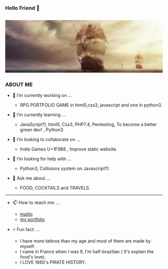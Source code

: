 ### Hello Friend 👋

<!-- banner -->
[![Happyvolt92's GitHub Banner](./assets/ship.jpg)](https://elodieg.promo-66.codeur.online/portfolio_icoe/)
-------------------------------------------------------------------------------------------------
###    ABOUT ME 


- 🔭 I’m currently working on ...
    * RPG PORTFOLIO GAME in html5,css3, javascript and one in python3.
    
- 🌱 I’m currently learning ...
    * JavaScript11, html5, Css3, PHP7.4, Pentesting, To become a better green dev! 	, Python3.

- 👯 I’m looking to collaborate on ...
    * Indie Games U+1F9B8 , Improve static website.

- 🤔 I’m looking for help with ...
    * Python3, Collisions system on Javascript11.

- 💬 Ask me about ...
    * FOOD, COCKTAILS and TRAVELS.

--------------------------------------------------------------------
- 📫 How to reach me: ...
   *    [mailto](mailto:elodiegage@gmail.com/ "reach me")
   * 	[my portfolio](https://elodieg.promo-66.codeur.online/portfolio_icoe/ "Check my portfolio here")


- ⚡ Fun fact: ...

   * I have more tattoos than my age and most of them are made by myself.
   * I came in France when I was 9, I'm half-brazilian  ( It's explain the food's love). 
   * I LOVE  1660's PIRATE HISTORY.
